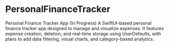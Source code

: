 # PersonalFinanceTracker
Personal Finance Tracker App (In Progress) A SwiftUI-based personal finance tracker app designed to manage and visualize expenses. It features expense creation, deletion, and real-time storage using UserDefaults, with plans to add data filtering, visual charts, and category-based analytics.
